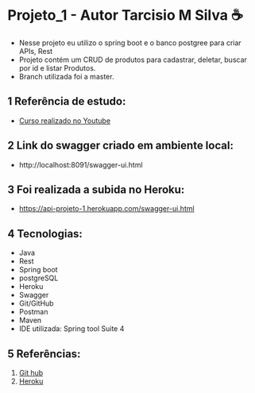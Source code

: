 # Projeto_1 - Autor Tarcisio M Silva ☕
 * Nesse projeto eu utilizo o spring boot e o banco postgree para criar APIs, Rest
 * Projeto contém um CRUD de produtos para cadastrar, deletar, buscar por id e listar Produtos.
 * Branch utilizada foi a master.

## 1 Referência de estudo:
 - [Curso realizado no Youtube](https://www.youtube.com/watch?v=bpBRFNKg8k4&list=PL8iIphQOyG-D2FP9wkg12AavzmVRWEcnJ)

## 2 Link do swagger criado em ambiente local: 
 - http://localhost:8091/swagger-ui.html

## 3 Foi realizada a subida no Heroku:
 - https://api-projeto-1.herokuapp.com/swagger-ui.html

## 4 Tecnologias:
 - Java 
 - Rest 
 - Spring boot 
 - postgreSQL
 - Heroku 
 - Swagger
 - Git/GitHub
 - Postman
 - Maven
 - IDE utilizada: Spring tool Suite 4

## 5 Referências:
  1. [Git hub](https://docs.github.com/pt/enterprise-server@2.20/github/importing-your-projects-to-github/adding-an-existing-project-to-github-using-the-command-line)
  2. [Heroku](https://adamatti.github.io/blog/git/2017/06/04/heroku.html)
